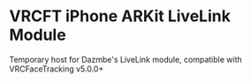 # VRCFT iPhone ARKit LiveLink Module
Temporary host for Dazmbe's LiveLink module, compatible with VRCFaceTracking v5.0.0+